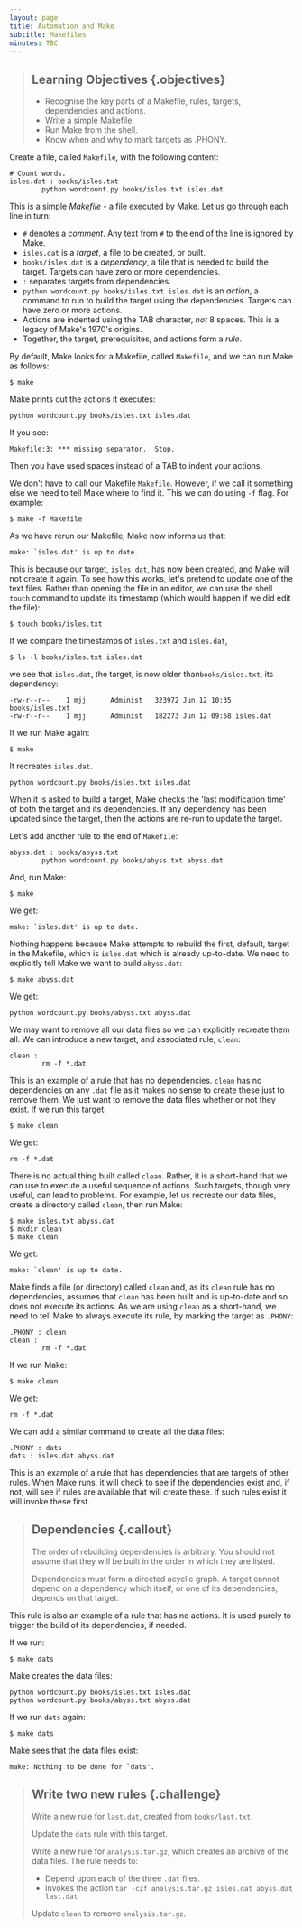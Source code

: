 ```yaml
---
layout: page
title: Automation and Make
subtitle: Makefiles
minutes: TBC
---
```


> ## Learning Objectives {.objectives}
>
> * Recognise the key parts of a Makefile, rules, targets, dependencies and actions.
> * Write a simple Makefile.
> * Run Make from the shell.
> * Know when and why to mark targets as .PHONY.

Create a file, called `Makefile`, with the following content:

~~~ {.make}
# Count words.
isles.dat : books/isles.txt
        python wordcount.py books/isles.txt isles.dat
~~~

This is a simple *Makefile* - a file executed by Make. Let us go through each line in turn:

* `#` denotes a *comment*. Any text from `#` to the end of the line is ignored by Make.
* `isles.dat` is a *target*, a file to be created, or built.
* `books/isles.dat` is a *dependency*, a file that is needed to build the target. Targets can have zero or more dependencies.
* `:` separates targets from dependencies.
* `python wordcount.py books/isles.txt isles.dat` is an *action*, a command to run to build the target using the dependencies. Targets can have zero or more actions.
* Actions are indented using the TAB character, *not* 8 spaces. This is a legacy of Make's 1970's origins.
* Together, the target, prerequisites, and actions form a *rule*.

By default, Make looks for a Makefile, called `Makefile`, and we can run Make as follows:

~~~ {.bash}
$ make
~~~

Make prints out the actions it executes:

~~~ {.output}
python wordcount.py books/isles.txt isles.dat
~~~

If you see:

~~~ {.error}
Makefile:3: *** missing separator.  Stop.
~~~

Then you have used spaces instead of a TAB to indent your actions.

We don't have to call our Makefile `Makefile`. However, if we call it something else we need to tell Make where to find it. This we can do using `-f` flag. For example:

~~~ {.bash}
$ make -f Makefile
~~~

As we have rerun our Makefile, Make now informs us that:

~~~ {.output}
make: `isles.dat' is up to date.
~~~

This is because our target, `isles.dat`, has now been created, and Make will not create it again. To see how this works, let's pretend to update one of the text files. Rather than opening the file in an editor, we can use the shell `touch` command to update its timestamp (which would happen if we did edit the file):

~~~ {.bash}
$ touch books/isles.txt
~~~

If we compare the timestamps of `isles.txt` and `isles.dat`,

~~~ {.bash}
$ ls -l books/isles.txt isles.dat
~~~

we see that `isles.dat`, the target, is now older than`books/isles.txt`, its dependency:

~~~ {.output}
-rw-r--r--    1 mjj      Administ   323972 Jun 12 10:35 books/isles.txt
-rw-r--r--    1 mjj      Administ   182273 Jun 12 09:58 isles.dat
~~~

If we run Make again:

~~~ {.bash}
$ make
~~~

It recreates `isles.dat`.

~~~ {.output}
python wordcount.py books/isles.txt isles.dat
~~~

When it is asked to build a target, Make checks the 'last modification time' of both the target and its dependencies. If any dependency has been updated since the target, then the actions are re-run to update the target.

Let's add another rule to the end of `Makefile`:

~~~ {.make}
abyss.dat : books/abyss.txt
        python wordcount.py books/abyss.txt abyss.dat
~~~

And, run Make:

~~~ {.bash}
$ make
~~~

We get:

~~~ {.output}
make: `isles.dat' is up to date.
~~~

Nothing happens because Make attempts to rebuild the first, default, target in the Makefile, which is `isles.dat` which is already up-to-date. We need to explicitly tell Make we want to build `abyss.dat`:

~~~ {.bash}
$ make abyss.dat
~~~

We get:

~~~ {.output}
python wordcount.py books/abyss.txt abyss.dat
~~~

We may want to remove all our data files so we can explicitly recreate them all. We can introduce a new target, and associated rule, `clean`:

~~~ {.make}
clean : 
        rm -f *.dat
~~~

This is an example of a rule that has no dependencies. `clean` has no dependencies on any `.dat` file as it makes no sense to create these just to remove them. We just want to remove the data files whether or not they exist. If we run this target:

~~~ {.bash}
$ make clean
~~~

We get:

~~~ {.output}
rm -f *.dat
~~~

There is no actual thing built called `clean`. Rather, it is a short-hand that we can use to execute a useful sequence of actions. Such targets, though very useful, can lead to problems. For example, let us recreate our data files, create a directory called `clean`, then run Make:

~~~ {.bash}
$ make isles.txt abyss.dat
$ mkdir clean
$ make clean
~~~

We get:

~~~ {.outputs}
make: `clean' is up to date.
~~~

Make finds a file (or directory) called `clean` and, as its `clean` rule has no dependencies, assumes that `clean` has been built and is up-to-date and so does not execute its actions. As we are using `clean` as a short-hand, we need to tell Make to always execute its rule, by marking the target as `.PHONY`:

~~~ {.make}
.PHONY : clean
clean : 
        rm -f *.dat
~~~

If we run Make:

~~~ {.bash}
$ make clean
~~~

We get:

~~~ {.outputs}
rm -f *.dat
~~~

We can add a similar command to create all the data files:

~~~ {.make}
.PHONY : dats
dats : isles.dat abyss.dat
~~~

This is an example of a rule that has dependencies that are targets of other rules. When Make runs, it will check to see if the dependencies exist and, if not, will see if rules are available that will create these. If such rules exist it will invoke these first. 

> ## Dependencies {.callout}
>
> The order of rebuilding dependencies is arbitrary. You should not assume that they will be built in the order in which they are listed.
>
> Dependencies must form a directed acyclic graph. A target cannot depend on a dependency which itself, or one of its dependencies, depends on that target.

This rule is also an example of a rule that has no actions. It is used purely to trigger the build of its dependencies, if needed.

If we run:

~~~ {.bash}
$ make dats
~~~

Make creates the data files:

~~~ {.output}
python wordcount.py books/isles.txt isles.dat
python wordcount.py books/abyss.txt abyss.dat
~~~

If we run `dats` again:

~~~ {.bash}
$ make dats
~~~

Make sees that the data files exist:

~~~ {.output}
make: Nothing to be done for `dats'.
~~~

> ## Write two new rules {.challenge}
>
> Write a new rule for `last.dat`, created from `books/last.txt`.
>
> Update the `dats` rule with this target.
>
> Write a new rule for `analysis.tar.gz`, which creates an archive of the data files. The rule needs to:
> 
> * Depend upon each of the three `.dat` files.
> * Invokes the action `tar -czf analysis.tar.gz isles.dat abyss.dat last.dat`
>
> Update `clean` to remove `analysis.tar.gz`.
